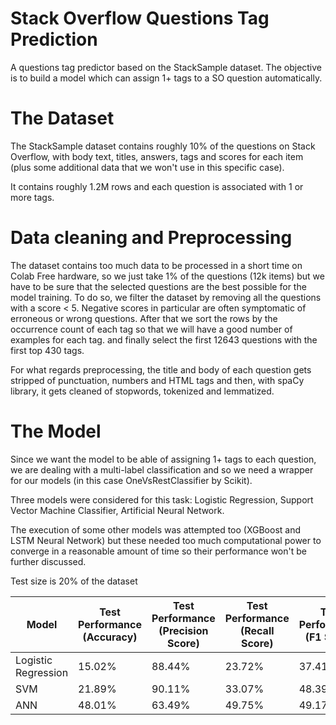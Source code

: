 # Stack Overflow Questions Tag Prediction
A questions tag predictor based on the StackSample dataset.
The objective is to build a model which can assign 1+ tags to a SO question automatically.


# The Dataset
The StackSample dataset contains roughly 10% of the questions on Stack Overflow, with body text, titles, answers, tags and scores for each item (plus some additional data that we won't use in this specific case).

It contains roughly 1.2M rows and each question is associated with 1 or more tags.


# Data cleaning and Preprocessing

The dataset contains too much data to be processed in a short time on Colab Free hardware, so we just take 1% of the questions (12k items) but we have to be sure that the selected questions are the best possible for the model training.
To do so, we filter the dataset by removing all the questions with a score < 5. Negative scores in particular are often symptomatic of erroneous or wrong questions.
After that we sort the rows by the occurrence count of each tag so that we will have a good number of examples for each tag. and finally select the first 12643 questions with the first top 430 tags.

For what regards preprocessing, the title and body of each question gets stripped of punctuation, numbers and HTML tags and then, with spaCy library, it gets cleaned of stopwords, tokenized and lemmatized.


# The Model

Since we want the model to be able of assigning 1+ tags to each question, we are dealing with a multi-label classification and so we need a wrapper for our models (in this case OneVsRestClassifier by Scikit).

Three models were considered for this task: Logistic Regression, Support Vector Machine Classifier, Artificial Neural Network.

The execution of some other models was attempted too (XGBoost and LSTM Neural Network) but these needed too much computational power to converge in a reasonable amount of time so their performance won't be further discussed.

Test size is 20% of the dataset

| Model  | Test Performance (Accuracy) | Test Performance (Precision Score) | Test Performance (Recall Score) | Test Performance (F1 Score) |
| ------------- | ------------- | ------------- | ------------- | ------------- |
| Logistic Regression  | 15.02%  | 88.44%  | 23.72%  | 37.41%  |
| SVM | 21.89%  | 90.11% |  33.07% |  48.39% |
| ANN | 48.01% | 63.49% |  49.75% | 49.17% |

